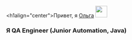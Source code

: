 <h1align="center">Привет, я <a href="(https://github.com/Olgavas1006)" target="_blank">Ольга</a> 
<img src="https://github.com/blackcater/blackcater/raw/main/images/Hi.gif" height="32"/></h1>
<h3>Я  QA Engineer (Junior Automation, Java)</h3>
<!--
**Olgavas1006/Olgavas1006** is a ✨ _special_ ✨ repository because its `README.md` (this file) appears on your GitHub profile.

[![trophy](https://github-profile-trophy.vercel.app/?username=Olgavas1006)](https://github.com/Olgavas1006/github-profile-trophy)
